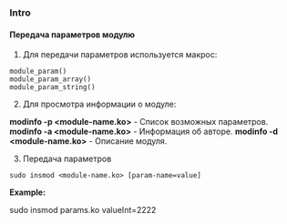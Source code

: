 ### Intro
#### Передача параметров модулю

1. Для передачи параметров используется макрос:

```
module_param()
module_param_array()
module_param_string()
```

2. Для просмотра информации o модуле:

**modinfo -p <module-name.ko>** - Список возможных параметров.
**modinfo -a <module-name.ko>** - Информация об авторе.
**modinfo -d <module-name.ko>** - Описание модуля.

3. Передача параметров

```
sudo insmod <module-name.ko> [param-name=value]
```

**Example:**

sudo insmod params.ko valueInt=2222
